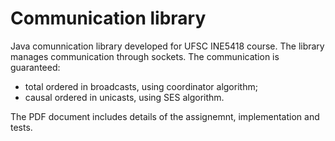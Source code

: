 # Communication library
Java comunnication library developed for UFSC INE5418 course.
The library manages communication through sockets. The communication is guaranteed:
  - total ordered in broadcasts, using coordinator algorithm;
  - causal ordered in unicasts, using SES algorithm.

The PDF document includes details of the assignemnt, implementation and tests.
